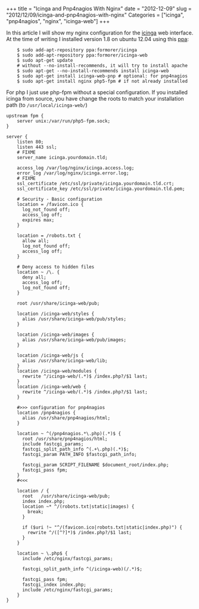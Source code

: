 +++
title = "Icinga and Pnp4nagios With Nginx"
date = "2012-12-09"
slug = "2012/12/09/icinga-and-pnp4nagios-with-nginx"
Categories = ["icinga", "pnp4nagios", "nginx", "icinga-web"]
+++

In this article I will show my nginx configuration for the [icinga](https://www.icinga.org/) web interface. At the time of writing I installed version 1.8 on ubuntu 12.04 using this [ppa](https://launchpad.net/~formorer/+archive/icinga):

``` console
    $ sudo add-apt-repository ppa:formorer/icinga
    $ sudo add-apt-repository ppa:formorer/icinga-web
    $ sudo apt-get update
    # without --no-install-recommends, it will try to install apache
    $ sudo apt-get --no-install-recommends install icinga-web
    $ sudo apt-get install icinga-web-pnp # optional: for pnp4nagios
    $ sudo apt-get install nginx php5-fpm # if not already installed
```

For php I just use php-fpm without a special configuration.
If you installed icinga from source, you have change the roots to match your installation path (to `/usr/local/icinga-web/`)

``` nginx nginx.conf
upstream fpm {
    server unix:/var/run/php5-fpm.sock;
}

server {
    listen 80;
    listen 443 ssl;
    # FIXME
    server_name icinga.yourdomain.tld;

    access_log /var/log/nginx/icinga.access.log;
    error_log /var/log/nginx/icinga.error.log;
    # FIXME
    ssl_certificate /etc/ssl/private/icinga.yourdomain.tld.crt;
    ssl_certificate_key /etc/ssl/private/icinga.yourdomain.tld.pem;

    # Security - Basic configuration
    location = /favicon.ico {
      log_not_found off;
      access_log off;
      expires max;
    }

    location = /robots.txt {
      allow all;
      log_not_found off;
      access_log off;
    }

    # Deny access to hidden files
    location ~ /\. {
      deny all;
      access_log off;
      log_not_found off;
    }

    root /usr/share/icinga-web/pub;

    location /icinga-web/styles {
      alias /usr/share/icinga-web/pub/styles;
    }

    location /icinga-web/images {
      alias /usr/share/icinga-web/pub/images;
    }

    location /icinga-web/js {
      alias /usr/share/icinga-web/lib;
    }
    location /icinga-web/modules {
      rewrite ^/icinga-web/(.*)$ /index.php?/$1 last;
    }
    location /icinga-web/web {
      rewrite ^/icinga-web/(.*)$ /index.php?/$1 last;
    }

    #>>> configuration for pnp4nagios
    location /pnp4nagios {
      alias /usr/share/pnp4nagios/html;
    }

    location ~ ^(/pnp4nagios.*\.php)(.*)$ {
      root /usr/share/pnp4nagios/html;
      include fastcgi_params;
      fastcgi_split_path_info ^(.+\.php)(.*)$;
      fastcgi_param PATH_INFO $fastcgi_path_info;

      fastcgi_param SCRIPT_FILENAME $document_root/index.php;
      fastcgi_pass fpm;
    }
    #<<<

    location / {
      root   /usr/share/icinga-web/pub;
      index index.php;
      location ~* ^/(robots.txt|static|images) {
        break;
      }

      if ($uri !~ "^/(favicon.ico|robots.txt|static|index.php)") {
        rewrite ^/([^?]*)$ /index.php?/$1 last;
      }
    }

    location ~ \.php$ {
      include /etc/nginx/fastcgi_params;

      fastcgi_split_path_info ^(/icinga-web)(/.*)$;

      fastcgi_pass fpm;
      fastcgi_index index.php;
      include /etc/nginx/fastcgi_params;
    }
}
```

